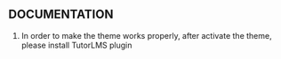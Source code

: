 ## DOCUMENTATION

1. In order to make the theme works properly, after activate the theme, please install TutorLMS plugin

